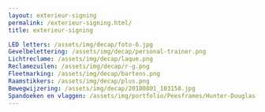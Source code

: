 ```yaml
---
layout: exterieur-signing
permalink: /exterieur-signing.html/
title: exterieur-signing

LED letters: /assets/img/decap/foto-6.jpg
Gevelbelettering: /assets/img/decap/personal-trainer.png
Lichtreclame: /assets/img/decap/laque.png
Reclamezuilen: /assets/img/decap/r-g.png
Fleetmarking: /assets/img/decap/bartens.png
Raamstikkers: /assets/img/decap/plus.png
Bewegwijzering: /assets/img/decap/20180801_103158.jpg
Spandoeken en vlaggen: /assets/img/portfolio/Peesframes/Hunter-Douglas-1-1536x864.jpg
---
```

